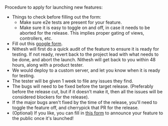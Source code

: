 Procedure to apply for launching new features:

- Things to check before filling out the form:
    - Make sure e2e tests are present for your feature.
    - Make sure it is easy to toggle on and off, in case it needs to be aborted for the release. This implies proper gating of views, controllers, etc.
- Fill out this [google form](https://forms.gle/m2u1VkQDXWee4euAA).
- Nithesh will first do a quick audit of the feature to ensure it is ready for testing. If not ready, revert back to the project lead with what needs to be done, and abort the launch. Nithesh will get back to you within 48 hours, along with a product tester.
- We would deploy to a custom server, and let you know when it is ready for testing.
- The tester will be given 1 week to file any issues they find.
- The bugs will need to be fixed before the target release. (Preferably before the release cut, but if it doesn’t make it, then all the issues will be considered blockers for the release).
- If the major bugs aren't fixed by the time of the release, you'll need to toggle the feature off, and cherrypick that PR for the release.
- (Optional) If you like, you can fill in [this form](https://goo.gl/forms/sNBWrW03fS6dBWEp1) to announce your feature to the public once it's launched!
